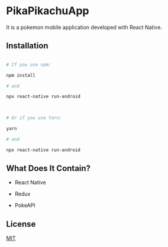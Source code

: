 
  
  

# PikaPikachuApp

It is a pokemon mobile application developed with React Native.

## Installation

```bash

# If you use npm:

npm install

# and

npx react-native run-android

  

# Or if you use Yarn:

yarn

# and

npx react-native run-android

```

  
  
  

## What Does It Contain?

  

- React Native

- Redux

- PokeAPI


## License

  

[MIT](LICENSE)